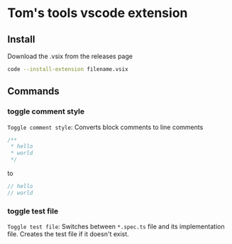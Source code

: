 # Tom's tools vscode extension

## Install

Download the .vsix from the releases page

```sh
code --install-extension filename.vsix
```

## Commands

### toggle comment style

`Toggle comment style`: Converts block comments to line comments

```js
/**
 * hello
 * world
 */
```

to

```js
// hello
// world
```

### toggle test file

`Toggle test file`: Switches between `*.spec.ts` file and its implementation file. Creates the test file if it doesn't exist.
